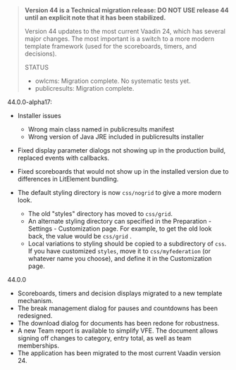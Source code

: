 > **Version 44 is a Technical migration release: DO NOT USE release 44 until an explicit note that it has been stabilized.**
>
> Version 44 updates to the most current Vaadin 24, which has several major changes. The most important is a switch to a more modern template framework (used for the scoreboards, timers, and decisions).
>
> STATUS
>
> - owlcms:  Migration complete. No systematic tests yet.
> - publicresults: Migration complete.

44.0.0-alpha17:

- Installer issues
  - Wrong main class named in publicresults manifest
  - Wrong version of Java JRE included in publicresults installer

- Fixed display parameter dialogs not showing up in the production build, replaced events with callbacks.
- Fixed scoreboards that would not show up in the installed version due to differences in LitElement bundling.
- The default styling directory is now `css/nogrid` to give a more modern look. 
  - The old "styles" directory has moved to `css/grid`. 
  - An alternate styling directory can specified in the Preparation - Settings - Customization page.  For example, to get the old look back, the value would be `css/grid`  .
  - Local variations to styling should be copied to a subdirectory of `css`.  If you have customized `styles`, move it to `css/myfederation` (or whatever name you choose), and define it in the Customization page.


44.0.0

- Scoreboards, timers and decision displays migrated to a new template mechanism.
- The break management dialog for pauses and countdowns has been redesigned.
- The download dialog for documents has been redone for robustness.
- A new Team report is available to simplify VFE.  The document allows signing off changes to category, entry total, as well as team memberships.
- The application has been migrated to the most current Vaadin version 24.
